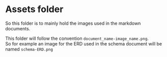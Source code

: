 # Assets folder

So this folder is to mainly hold the images used in the markdown documents.  

This folder will follow the convention `document_name-image_name.png`.  
So for example an image for the ERD used in the schema document will be named `schema-ERD.png`  
